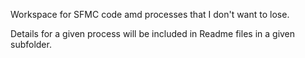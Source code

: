 Workspace for SFMC code amd processes that I don't want to lose.

Details for a given process will be included in Readme files in a given subfolder.
